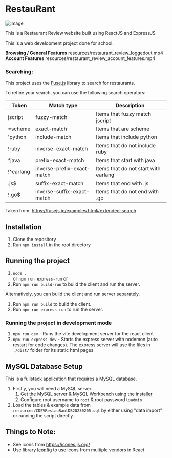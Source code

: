 # RestauRant

![image](https://user-images.githubusercontent.com/34125174/231458566-f7089fa4-9f4f-44ce-93c7-30b9dc3a14c2.png)

This is a Restaurant Review website built using ReactJS and ExpressJS

This is a web development project done for school.

**Browsing / General Features**
resources/restaurant_review_loggedout.mp4
**Account Features**
resources/restaurant_review_account_features.mp4

### Searching:

This project uses the [Fuse.js](https://fusejs.io/) library to search for restaurants.

To refine your search, you can use the following search operators:

| Token     | Match type                 | Description                          |
|-----------|----------------------------|--------------------------------------|
| jscript   | fuzzy-match                | Items that fuzzy match jscript       |
| =scheme   | exact-match                | Items that are scheme                |
| 'python   | include-match              | Items that include python            |
| !ruby     | inverse-exact-match        | Items that do not include ruby       |
| ^java     | prefix-exact-match         | Items that start with java           |
| !^earlang | inverse-prefix-exact-match | Items that do not start with earlang |
| .js$      | suffix-exact-match         | Items that end with .js              |
| !.go$     | inverse-suffix-exact-match | Items that do not end with .go       |

Taken from: https://fusejs.io/examples.html#extended-search

## Installation

1. Clone the repository
2. Run `npm install` in the root directory

## Running the project

1. `node .`<br/> or `npm run express-run`
   or
2. Run `npm run build-run` to build the client and run the server.

Alternatively, you can build the client and run server separately.

1. Run `npm run build` to build the client.
2. Run `npm run express-run` to run the server.

### Running the project in development mode

1. `npm run dev` - Runs the vite development server for the react client
2. `npm run express-dev` - Starts the express server with nodemon (auto restart for code changes).
   The express server will use the files in `./dist/` folder for its static html pages

## MySQL Database Setup

This is a fullstack application that requires a MySQL database.

1. Firstly, you will need a MySQL server.
    1. Get the MySQL server & MySQL Workbench using the [installer](https://dev.mysql.com/downloads/installer/)
    2. Configure root username to `root` & root password to`admin`
3. Load the tables & example data from `resources/CDEVRestauRantDB20230205.sql` by either using "data import" or running the script directly.

## Things to Note:

- See icons from https://icones.js.org/
- Use library [Iconfig](https://docs.iconify.design/iconify-icon/react.html) to use icons from multiple vendors in React
